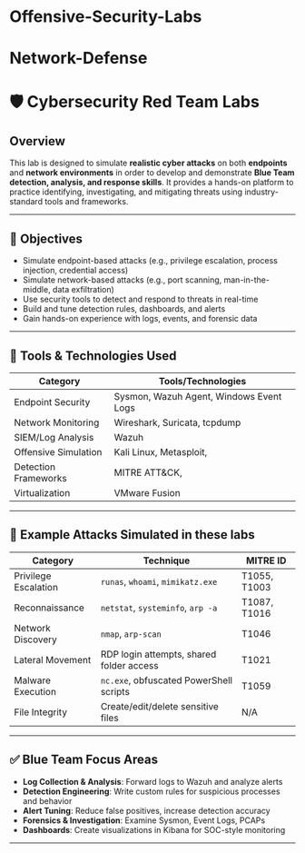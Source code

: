 # Offensive-Security-Labs

# Network-Defense

# 🛡️ Cybersecurity Red Team Labs

## Overview

This lab is designed to simulate **realistic cyber attacks** on both **endpoints** and **network environments** in order to develop and demonstrate **Blue Team detection, analysis, and response skills**. It provides a hands-on platform to practice identifying, investigating, and mitigating threats using industry-standard tools and frameworks.

---

## 🎯 Objectives

- Simulate endpoint-based attacks (e.g., privilege escalation, process injection, credential access)
- Simulate network-based attacks (e.g., port scanning, man-in-the-middle, data exfiltration)
- Use security tools to detect and respond to threats in real-time
- Build and tune detection rules, dashboards, and alerts
- Gain hands-on experience with logs, events, and forensic data

---

## 🧰 Tools & Technologies Used

| Category        | Tools/Technologies                  |
|----------------|--------------------------------------|
| Endpoint Security | Sysmon, Wazuh Agent, Windows Event Logs |
| Network Monitoring | Wireshark, Suricata, tcpdump       |
| SIEM/Log Analysis | Wazuh |
| Offensive Simulation | Kali Linux, Metasploit,|
| Detection Frameworks | MITRE ATT&CK,  |
| Virtualization | VMware Fusion    |

---
## 📌 Example Attacks Simulated in these labs

| Category | Technique | MITRE ID |
|---------|-----------|----------|
| Privilege Escalation | `runas`, `whoami`, `mimikatz.exe` | T1055, T1003 |
| Reconnaissance | `netstat`, `systeminfo`, `arp -a` | T1087, T1016 |
| Network Discovery | `nmap`, `arp-scan` | T1046 |
| Lateral Movement | RDP login attempts, shared folder access | T1021 |
| Malware Execution | `nc.exe`, obfuscated PowerShell scripts | T1059 |
| File Integrity | Create/edit/delete sensitive files | N/A |

---

## ✅ Blue Team Focus Areas

- **Log Collection & Analysis**: Forward logs to Wazuh and analyze alerts
- **Detection Engineering**: Write custom rules for suspicious processes and behavior
- **Alert Tuning**: Reduce false positives, increase detection accuracy
- **Forensics & Investigation**: Examine Sysmon, Event Logs, PCAPs
- **Dashboards**: Create visualizations in Kibana for SOC-style monitoring

---
